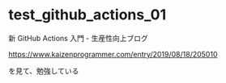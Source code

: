 # test_github_actions_01

新 GitHub Actions 入門 - 生産性向上ブログ

https://www.kaizenprogrammer.com/entry/2019/08/18/205010

を見て、勉強している